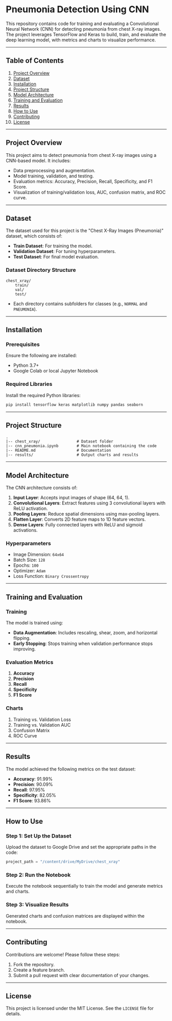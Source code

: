 # Pneumonia Detection Using CNN

This repository contains code for training and evaluating a Convolutional Neural Network (CNN) for detecting pneumonia from chest X-ray images. The project leverages TensorFlow and Keras to build, train, and evaluate the deep learning model, with metrics and charts to visualize performance.

---

## Table of Contents
1. [Project Overview](#project-overview)
2. [Dataset](#dataset)
3. [Installation](#installation)
4. [Project Structure](#project-structure)
5. [Model Architecture](#model-architecture)
6. [Training and Evaluation](#training-and-evaluation)
7. [Results](#results)
8. [How to Use](#how-to-use)
9. [Contributing](#contributing)
10. [License](#license)

---

## Project Overview
This project aims to detect pneumonia from chest X-ray images using a CNN-based model. It includes:
- Data preprocessing and augmentation.
- Model training, validation, and testing.
- Evaluation metrics: Accuracy, Precision, Recall, Specificity, and F1 Score.
- Visualization of training/validation loss, AUC, confusion matrix, and ROC curve.

---

## Dataset
The dataset used for this project is the "Chest X-Ray Images (Pneumonia)" dataset, which consists of:
- **Train Dataset**: For training the model.
- **Validation Dataset**: For tuning hyperparameters.
- **Test Dataset**: For final model evaluation.

### Dataset Directory Structure
```
chest_xray/
    train/
    val/
    test/
```
- Each directory contains subfolders for classes (e.g., `NORMAL` and `PNEUMONIA`).

---

## Installation

### Prerequisites
Ensure the following are installed:
- Python 3.7+
- Google Colab or local Jupyter Notebook

### Required Libraries
Install the required Python libraries:
```bash
pip install tensorflow keras matplotlib numpy pandas seaborn
```

---

## Project Structure
```
.
|-- chest_xray/                # Dataset folder
|-- cnn_pneumonia.ipynb        # Main notebook containing the code
|-- README.md                  # Documentation
|-- results/                   # Output charts and results
```

---

## Model Architecture
The CNN architecture consists of:
1. **Input Layer**: Accepts input images of shape (64, 64, 1).
2. **Convolutional Layers**: Extract features using 3 convolutional layers with ReLU activation.
3. **Pooling Layers**: Reduce spatial dimensions using max-pooling layers.
4. **Flatten Layer**: Converts 2D feature maps to 1D feature vectors.
5. **Dense Layers**: Fully connected layers with ReLU and sigmoid activations.

### Hyperparameters
- Image Dimension: `64x64`
- Batch Size: `128`
- Epochs: `100`
- Optimizer: `Adam`
- Loss Function: `Binary Crossentropy`

---

## Training and Evaluation

### Training
The model is trained using:
- **Data Augmentation**: Includes rescaling, shear, zoom, and horizontal flipping.
- **Early Stopping**: Stops training when validation performance stops improving.

### Evaluation Metrics
1. **Accuracy**
2. **Precision**
3. **Recall**
4. **Specificity**
5. **F1 Score**

### Charts
1. Training vs. Validation Loss
2. Training vs. Validation AUC
3. Confusion Matrix
4. ROC Curve

---

## Results
The model achieved the following metrics on the test dataset:
- **Accuracy**: 91.99%
- **Precision**: 90.09%
- **Recall**: 97.95%
- **Specificity**: 82.05%
- **F1 Score**: 93.86%

---

## How to Use

### Step 1: Set Up the Dataset
Upload the dataset to Google Drive and set the appropriate paths in the code:
```python
project_path = "/content/drive/MyDrive/chest_xray"
```

### Step 2: Run the Notebook
Execute the notebook sequentially to train the model and generate metrics and charts.

### Step 3: Visualize Results
Generated charts and confusion matrices are displayed within the notebook.

---

## Contributing
Contributions are welcome! Please follow these steps:
1. Fork the repository.
2. Create a feature branch.
3. Submit a pull request with clear documentation of your changes.

---

## License
This project is licensed under the MIT License. See the `LICENSE` file for details.

